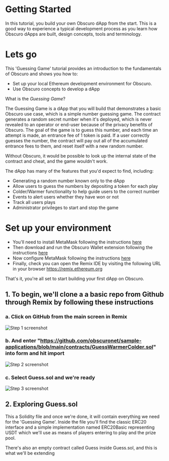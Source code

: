 # Getting Started
In this tutorial, you build your own Obscuro dApp from the start. This is a good way to experience a typical development process as you learn how Obscuro dApps are built, design concepts, tools and terminology.

# Lets go
This 'Guessing Game' tutorial provides an introduction to the fundamentals of Obscuro and shows you how to:
- Set up your local Ethereum development environment for Obscuro.
- Use Obscuro concepts to develop a dApp

What is the *Guessing Game*?

The Guessing Game is a dApp that you will build that demonstrates a basic Obscuro use case, which is a simple number guessing game. The contract generates a random secret number when it's deployed, which is never revealed to an operator or end-user because of the privacy benefits of Obscuro. The goal of the game is to guess this number, and each time an attempt is made, an entrance fee of 1 token is paid. If a user correctly guesses the number, the contract will pay out all of the accumulated entrance fees to them, and reset itself with a new random number.

Without Obscuro, it would be possible to look up the internal state of the contract and cheat, and the game wouldn't work.

The dApp has many of the features that you'd expect to find, including:
- Generating a random number known only to the dApp
- Allow users to guess the numbers by depositing a token for each play
- Colder/Warmer functionality to help guide users to the correct number
- Events to alert users whether they have won or not
- Track all users plays
- Administrator privileges to start and stop the game

# Set up your environment
- You'll need to install MetaMask following the instructions [here](https://metamask.io/)
- Then download and run the Obscuro Wallet extension following the instructions [here](https://docs.obscu.ro/wallet-extension/wallet-extension.html)
- Now configure MetaMask following the instructions [here](https://docs.obscu.ro/wallet-extension/configure-metamask.html)
- Finally, check you can open the Remix IDE by visiting the following URL in your browser https://remix.ethereum.org

That's it, you're all set to start building your first dApp on Obscuro.

## 1. To begin, we'll clone a a basic repo from Github through Remix by following these instructions

### a. Click on GitHub from the main screen in Remix
![Step 1 screenshot](https://images.tango.us/workflows/454b9fc4-c6f9-43d1-beef-9cbbff7f0b0b/steps/7cb0a9d9-2e3d-4c33-b10c-4f89dea34206/a3c964d3-6d40-4931-9ddc-8390f5744452.png?crop=focalpoint&fit=crop&fp-x=0.2873&fp-y=0.4869&fp-z=2.9198&w=1200&mark-w=0.2&mark-pad=0&mark64=aHR0cHM6Ly9pbWFnZXMudGFuZ28udXMvc3RhdGljL21hZGUtd2l0aC10YW5nby13YXRlcm1hcmsucG5n&ar=1812%3A1226)


### b. And enter "https://github.com/obscuronet/sample-applications/blob/main/contracts/GuessWarmerColder.sol" into form and hit import
![Step 2 screenshot](https://images.tango.us/workflows/454b9fc4-c6f9-43d1-beef-9cbbff7f0b0b/steps/48d5b32f-eda8-4e7d-aefc-889d64147192/70a4e414-27b0-4238-9529-f1d64c7fbffd.png?crop=focalpoint&fit=crop&fp-x=0.5000&fp-y=0.2292&fp-z=1.8200&w=1200&mark-w=0.2&mark-pad=0&mark64=aHR0cHM6Ly9pbWFnZXMudGFuZ28udXMvc3RhdGljL21hZGUtd2l0aC10YW5nby13YXRlcm1hcmsucG5n&ar=1812%3A1226)


### c. Select Guess.sol and we're ready
![Step 3 screenshot](https://images.tango.us/workflows/454b9fc4-c6f9-43d1-beef-9cbbff7f0b0b/steps/e35c3f04-92f2-4edf-84ce-ea467feb8797/d401a509-0ab6-4ce8-892d-fbce81c0aeff.png?crop=focalpoint&fit=crop&fp-x=0.1076&fp-y=0.2406&fp-z=2.6507&w=1200&mark-w=0.2&mark-pad=0&mark64=aHR0cHM6Ly9pbWFnZXMudGFuZ28udXMvc3RhdGljL21hZGUtd2l0aC10YW5nby13YXRlcm1hcmsucG5n&ar=1812%3A1226)

## 2. Exploring Guess.sol
This a Solidity file and once we're done, it will contain everything we need for the 'Guessing Game'. Inside the file you'll find the classic ERC20 interface and a simple implementation named ERC20Basic representing USDT which we'll use as means of players entering to play and the prize pool.

There's also an empty contract called Guess inside Guess.sol, and this is what we'll be extending

